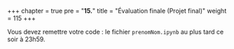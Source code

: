 +++
chapter = true
pre = "<b>15.</b>"
title = "Évaluation finale (Projet final)"
weight = 115
+++

Vous devez remettre votre code : le fichier `prenomNom.ipynb` au plus tard ce soir à 23h59.